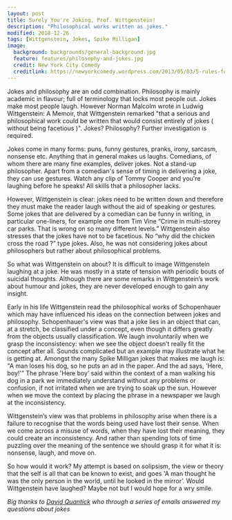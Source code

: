 ```yaml
---
layout: post
title: Surely You're Joking, Prof. Wittgenstein!
description: "Philosophical works written as jokes."
modified: 2018-12-26
tags: [Wittgenstein, Jokes, Spike Milligan]
image:
  background: backgrounds/general-background.jpg
  feature: features/philosophy-and-jokes.jpg
  credit: New York City Comedy
  creditlink: https://newyorkcomedy.wordpress.com/2013/05/03/5-rules-for-the-new-stand-up-comic/
---
```


Jokes and philosophy are an odd combination. Philosophy is mainly academic in flavour; full of terminology that locks most people out. Jokes make most people laugh. However Norman Malcolm wrote in Ludwig Wittgenstein: A Memoir, that Wittgenstein remarked "that a serious and philosophical work could be written that would consist entirely of jokes  ( without being facetious )". Jokes? Philosophy? Further investigation is required.

Jokes come in many forms: puns, funny gestures, pranks, irony, sarcasm, nonsense etc. Anything that in general makes us laughs. Comedians, of whom there are many fine examples, deliver jokes. Not a stand-up philosopher. Apart from a comedian's sense of timing in delivering a joke, they can use gestures. Watch any clip of Tommy Cooper and you're laughing before he speaks! All skills that a philosopher lacks.

However, Wittgenstein is clear: jokes need to be written down and therefore they must make the reader laugh without the aid of speaking or gestures. Some jokes that are delivered by a comedian can be funny in writing, in particular one-liners, for example one from Tim Vine “Crime in multi-storey car parks. That is wrong on so many different levels.” Wittgenstein also stresses that the jokes have not to be facetious. No “why did the chicken cross the road ?” type jokes. Also, he was not considering jokes about philosophers but rather about philosophical problems.

So what was Wittgenstein on about? It is difficult to image Wittgenstein laughing at a joke. He was mostly in a state of tension with periodic bouts of suicidal thoughts. Although there are some remarks in Wittgenstein’s work about humour and jokes, they are never developed enough to gain any insight.

Early in his life Wittgenstein read the philosophical works of Schopenhauer which may have influenced his ideas on the connection between jokes and philosophy. Schopenhauer's view was that a joke lies in an object that can, at a stretch, be classified under a concept, even though it differs greatly from the objects usually classification. We laugh involuntarily when we grasp the inconsistency: when we see the object doesn’t really fit the concept after all. Sounds complicated but an example may illustrate what he is getting at. Amongst the many Spike Milligan jokes that makes me laugh is: "A man loses his dog, so he puts an ad in the paper. And the ad says, 'Here, boy!'” The phrase 'Here boy’ said within the context of a man walking his dog in a park we immediately understand without any problems or confusion, if not irritated when we are trying to soak up the sun. However when we move the context by placing the phrase in a newspaper we laugh at the inconsistency.

Wittgenstein’s view was that problems in philosophy arise when there is a failure to recognise that the words being used have lost their sense. When we come across a misuse of words, when they have lost their meaning, they could create an inconsistency. And rather than spending lots of time puzzling over the meaning of the sentence we should grasp it for what it is: nonsense, laugh, and move on.

So how would it work? My attempt is based on solipsism, the view or theory that the self is all that can be known to exist, and goes 'A man thought he was the only person in the world, until he looked in the mirror’. Would Wittgenstein have laughed? Maybe not but I would hope for a wry smile.

<i>Big thanks to [David Quantick](https://en.wikipedia.org/wiki/David_Quantick) who through a series of emails answered my questions about jokes</i>  
